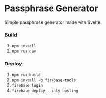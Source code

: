 # Passphrase Generator

Simple passphrase generator made with Svelte. 

### Build

1. `npm install`
2. `npm run dev`

### Deploy

1. `npm run build`
2. `npm install -g firebase-tools`
3. `firebase login`
4. `firebase deploy --only hosting`
